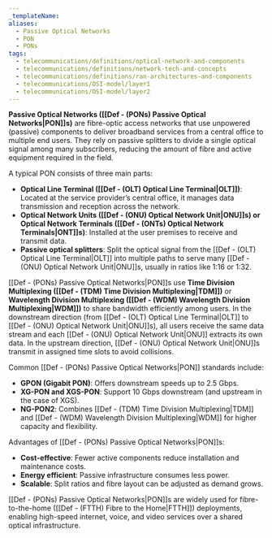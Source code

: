 ```yaml
---
_templateName:
aliases:
  - Passive Optical Networks
  - PON
  - PONs
tags:
  - telecommunications/definitions/optical-network-and-components
  - telecommunications/definitions/network-tech-and-concepts
  - telecommunications/definitions/ran-architectures-and-components
  - telecommunications/OSI-model/layer1
  - telecommunications/OSI-model/layer2
---
```


**Passive Optical Networks ([[Def - (PONs) Passive Optical Networks|PON]]s)** are fibre-optic access networks that use unpowered (passive) components to deliver broadband services from a central office to multiple end users. They rely on passive splitters to divide a single optical signal among many subscribers, reducing the amount of fibre and active equipment required in the field.

A typical PON consists of three main parts:
- **Optical Line Terminal ([[Def - (OLT) Optical Line Terminal|OLT]])**: Located at the service provider’s central office, it manages data transmission and reception across the network.
- **Optical Network Units ([[Def - (ONU) Optical Network Unit|ONU]]s) or Optical Network Terminals ([[Def - (ONTs) Optical Network Terminals|ONT]]s)**: Installed at the user premises to receive and transmit data.
- **Passive optical splitters**: Split the optical signal from the [[Def - (OLT) Optical Line Terminal|OLT]] into multiple paths to serve many [[Def - (ONU) Optical Network Unit|ONU]]s, usually in ratios like 1:16 or 1:32.

[[Def - (PONs) Passive Optical Networks|PON]]s use **Time Division Multiplexing ([[Def - (TDM) Time Division Multiplexing|TDM]])** or **Wavelength Division Multiplexing ([[Def - (WDM) Wavelength Division Multiplexing|WDM]])** to share bandwidth efficiently among users. In the downstream direction (from [[Def - (OLT) Optical Line Terminal|OLT]] to [[Def - (ONU) Optical Network Unit|ONU]]s), all users receive the same data stream and each [[Def - (ONU) Optical Network Unit|ONU]] extracts its own data. In the upstream direction, [[Def - (ONU) Optical Network Unit|ONU]]s transmit in assigned time slots to avoid collisions.

Common [[Def - (PONs) Passive Optical Networks|PON]] standards include:
- **GPON (Gigabit PON)**: Offers downstream speeds up to 2.5 Gbps.
- **XG-PON and XGS-PON**: Support 10 Gbps downstream (and upstream in the case of XGS).
- **NG-PON2**: Combines [[Def - (TDM) Time Division Multiplexing|TDM]] and [[Def - (WDM) Wavelength Division Multiplexing|WDM]] for higher capacity and flexibility.

Advantages of [[Def - (PONs) Passive Optical Networks|PON]]s:
- **Cost-effective**: Fewer active components reduce installation and maintenance costs.
- **Energy efficient**: Passive infrastructure consumes less power.
- **Scalable**: Split ratios and fibre layout can be adjusted as demand grows.

[[Def - (PONs) Passive Optical Networks|PON]]s are widely used for fibre-to-the-home ([[Def - (FTTH) Fibre to the Home|FTTH]]) deployments, enabling high-speed internet, voice, and video services over a shared optical infrastructure.

